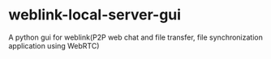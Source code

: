 # weblink-local-server-gui
A python gui for weblink(P2P web chat and file transfer, file synchronization application using WebRTC)
